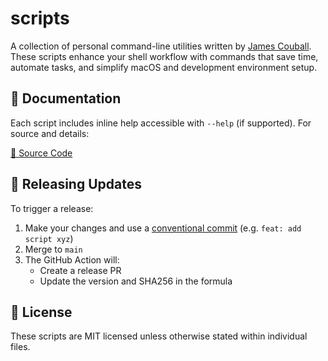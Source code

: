 # scripts

A collection of personal command-line utilities written by [James
Couball](https://github.com/jcouball). These scripts enhance your shell workflow with
commands that save time, automate tasks, and simplify macOS and development
environment setup.

## 📖 Documentation

Each script includes inline help accessible with `--help` (if supported). For source and details:

[📁 Source Code](bin)

## 🚀 Releasing Updates

To trigger a release:

1. Make your changes and use a [conventional commit](https://www.conventionalcommits.org/) (e.g. `feat: add script xyz`)
2. Merge to `main`
3. The GitHub Action will:
   - Create a release PR
   - Update the version and SHA256 in the formula

## 📄 License

These scripts are MIT licensed unless otherwise stated within individual files.
